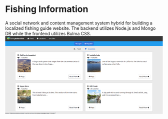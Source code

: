 # Fishing Information
A social network and content management system hybrid for building a localized fishing guide website. The backend utilizes Node.js and Mongo DB while the frontend utilizes Bulma CSS.
![Fishing Information Screenshot](https://github.com/ronaldl29/fishing-information/blob/master/README-image.png?raw=true)

